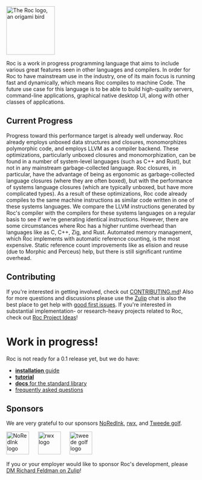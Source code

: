 <img width="128" alt="The Roc logo, an origami bird" src="https://user-images.githubusercontent.com/1094080/92188927-e61ebd00-ee2b-11ea-97ef-2fc88e0094b0.png">

Roc is a work in progress programming language that aims to include various great features seen in other languages and compilers.
In order for Roc to have mainstream use in the industry, one of its main focus is running fast and dynamically, which means 
Roc compiles to machine Code. The future use case for this language is to be able to build high-quality servers, command-line
applications, graphical native desktop UI, along with other classes of applications.

Current Progress
----------------

Progress toward this performance target is already well underway.
Roc already employs unboxed data structures and closures, monomorphizes polymorphic code, and employs LLVM as a compiler backend. These optimizations, particularly unboxed closures and monomorphization, can be found in a number of system-level languages (such as C++ and Rust), but not in any mainstream garbage-collected language.
Roc closures, in particular, have the advantage of being as ergonomic as garbage-collected language closures (where they are often boxed), but with the performance of systems language closures (which are typically unboxed, but have more complicated types).
As a result of these optimizations, Roc code already compiles to the same machine instructions as similar code written in one of these systems languages.
We compare the LLVM instructions generated by Roc's compiler with the compilers for these systems languages on a regular basis to see if we're generating identical instructions.
However, there are some circumstances where Roc has a higher runtime overhead than languages like as C, C++, Zig, and Rust. Automated memory management, which Roc implements with automatic reference counting, is the most expensive.
Static reference count improvements like as elision and reuse (due to Morphic and Perceus) help, but there is still significant runtime overhead.

Contributing
------------

If you're interested in getting involved, check out [CONTRIBUTING.md](https://github.com/roc-lang/roc/blob/main/CONTRIBUTING.md)!
Also for more questions and discussions please use the [Zulip][zulip-link] chat is also the best place to get help with [good first issues](https://github.com/roc-lang/roc/issues?q=is%3Aopen+is%3Aissue+label%3A%22good+first+issue%22).
If you're interested in substantial implementation- or research-heavy projects related to Roc, check out [Roc Project Ideas][project-ideas]!

# Work in progress!

Roc is not ready for a 0.1 release yet, but we do have:

- [**installation** guide](https://github.com/roc-lang/roc/tree/main/getting_started)
- [**tutorial**](https://roc-lang.org/tutorial)
- [**docs** for the standard library](https://www.roc-lang.org/builtins/Str)
- [frequently asked questions](https://github.com/roc-lang/roc/blob/main/FAQ.md)

## Sponsors

We are very grateful to our sponsors [NoRedInk](https://www.noredink.com/), [rwx](https://www.rwx.com), and [Tweede golf](https://tweedegolf.nl/en).

[<img src="https://www.noredink.com/assets/logo-red-black-f6989d7567cf90b349409137595e99c52d036d755b4403d25528e0fd83a3b084.svg" height="60" alt="NoRedInk logo"/>](https://www.noredink.com/)
&nbsp;&nbsp;&nbsp;&nbsp;
[<img src="https://www.rwx.com/build/_assets/rwx_banner_transparent_cropped-RYV7W2KL.svg" height="60" alt="rwx logo"/>](https://www.rwx.com)
&nbsp;&nbsp;&nbsp;&nbsp;
[<img src="https://user-images.githubusercontent.com/1094080/183123052-856815b1-8cc9-410a-83b0-589f03613188.svg" height="60" alt="tweede golf logo"/>](https://tweedegolf.nl/en)

If you or your employer would like to sponsor Roc's development, please [DM Richard Feldman on Zulip](https://roc.zulipchat.com/#narrow/pm-with/281383-user281383)!


[project-ideas]: https://docs.google.com/document/d/1mMaxIi7vxyUyNAUCs98d68jYj6C9Fpq4JIZRU735Kwg/edit?usp=sharing
[zulip-link]: https://roc.zulipchat.com
